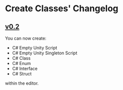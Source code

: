 # Create Classes' Changelog

## [v0.2](https://github.com/guraysenova/Create-Classes/releases/tag/v0.2)
You can now create:
* C# Empty Unity Script
* C# Empty Unity Singleton Script
* C# Class
* C# Enum
* C# Interface
* C# Struct

within the editor.
